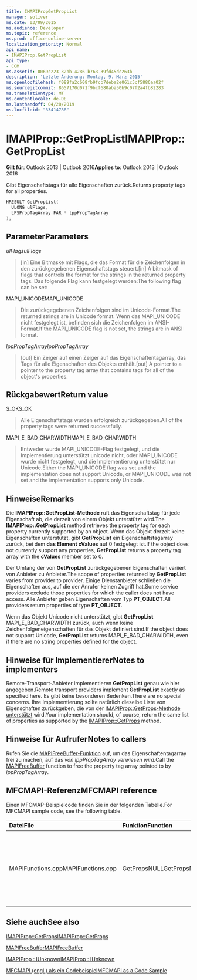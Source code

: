 ```yaml
---
title: IMAPIPropGetPropList
manager: soliver
ms.date: 03/09/2015
ms.audience: Developer
ms.topic: reference
ms.prod: office-online-server
localization_priority: Normal
api_name:
- IMAPIProp.GetPropList
api_type:
- COM
ms.assetid: 0069c223-32bb-4286-b763-39fd45dc263b
description: 'Letzte Änderung: Montag, 9. März 2015'
ms.openlocfilehash: f089fa2c608fb9fcb7deba2e061c5cf5886aa02f
ms.sourcegitcommit: 8657170d071f9bcf680aba50b9c07f2a4fb82283
ms.translationtype: MT
ms.contentlocale: de-DE
ms.lasthandoff: 04/28/2019
ms.locfileid: "33414788"
---
```

# <a name="imapipropgetproplist"></a><span data-ttu-id="ac02e-103">IMAPIProp::GetPropList</span><span class="sxs-lookup"><span data-stu-id="ac02e-103">IMAPIProp::GetPropList</span></span>

  
  
<span data-ttu-id="ac02e-104">**Gilt für**: Outlook 2013 | Outlook 2016</span><span class="sxs-lookup"><span data-stu-id="ac02e-104">**Applies to**: Outlook 2013 | Outlook 2016</span></span> 
  
<span data-ttu-id="ac02e-105">Gibt Eigenschaftstags für alle Eigenschaften zurück.</span><span class="sxs-lookup"><span data-stu-id="ac02e-105">Returns property tags for all properties.</span></span> 
  
```cpp
HRESULT GetPropList(
  ULONG ulFlags,
  LPSPropTagArray FAR * lppPropTagArray
);
```

## <a name="parameters"></a><span data-ttu-id="ac02e-106">Parameter</span><span class="sxs-lookup"><span data-stu-id="ac02e-106">Parameters</span></span>

 <span data-ttu-id="ac02e-107">_ulFlags_</span><span class="sxs-lookup"><span data-stu-id="ac02e-107">_ulFlags_</span></span>
  
> <span data-ttu-id="ac02e-108">[in] Eine Bitmaske mit Flags, die das Format für die Zeichenfolgen in den zurückgegebenen Eigenschaftstags steuert.</span><span class="sxs-lookup"><span data-stu-id="ac02e-108">[in] A bitmask of flags that controls the format for the strings in the returned property tags.</span></span> <span data-ttu-id="ac02e-109">Das folgende Flag kann festgelegt werden:</span><span class="sxs-lookup"><span data-stu-id="ac02e-109">The following flag can be set:</span></span>
    
<span data-ttu-id="ac02e-110">MAPI_UNICODE</span><span class="sxs-lookup"><span data-stu-id="ac02e-110">MAPI_UNICODE</span></span> 
  
> <span data-ttu-id="ac02e-111">Die zurückgegebenen Zeichenfolgen sind im Unicode-Format.</span><span class="sxs-lookup"><span data-stu-id="ac02e-111">The returned strings are in Unicode format.</span></span> <span data-ttu-id="ac02e-112">Wenn das MAPI_UNICODE nicht festgelegt ist, befinden sich die Zeichenfolgen im ANSI-Format.</span><span class="sxs-lookup"><span data-stu-id="ac02e-112">If the MAPI_UNICODE flag is not set, the strings are in ANSI format.</span></span>
    
 <span data-ttu-id="ac02e-113">_lppPropTagArray_</span><span class="sxs-lookup"><span data-stu-id="ac02e-113">_lppPropTagArray_</span></span>
  
> <span data-ttu-id="ac02e-114">[out] Ein Zeiger auf einen Zeiger auf das Eigenschaftentagarray, das Tags für alle Eigenschaften des Objekts enthält.</span><span class="sxs-lookup"><span data-stu-id="ac02e-114">[out] A pointer to a pointer to the property tag array that contains tags for all of the object's properties.</span></span>
    
## <a name="return-value"></a><span data-ttu-id="ac02e-115">Rückgabewert</span><span class="sxs-lookup"><span data-stu-id="ac02e-115">Return value</span></span>

<span data-ttu-id="ac02e-116">S_OK</span><span class="sxs-lookup"><span data-stu-id="ac02e-116">S_OK</span></span> 
  
> <span data-ttu-id="ac02e-117">Alle Eigenschaftstags wurden erfolgreich zurückgegeben.</span><span class="sxs-lookup"><span data-stu-id="ac02e-117">All of the property tags were returned successfully.</span></span>
    
<span data-ttu-id="ac02e-118">MAPI_E_BAD_CHARWIDTH</span><span class="sxs-lookup"><span data-stu-id="ac02e-118">MAPI_E_BAD_CHARWIDTH</span></span> 
  
> <span data-ttu-id="ac02e-119">Entweder wurde MAPI_UNICODE-Flag festgelegt, und die Implementierung unterstützt unicode nicht, oder MAPI_UNICODE wurde nicht festgelegt, und die Implementierung unterstützt nur Unicode.</span><span class="sxs-lookup"><span data-stu-id="ac02e-119">Either the MAPI_UNICODE flag was set and the implementation does not support Unicode, or MAPI_UNICODE was not set and the implementation supports only Unicode.</span></span>
    
## <a name="remarks"></a><span data-ttu-id="ac02e-120">Hinweise</span><span class="sxs-lookup"><span data-stu-id="ac02e-120">Remarks</span></span>

<span data-ttu-id="ac02e-121">Die **IMAPIProp::GetPropList-Methode** ruft das Eigenschaftstag für jede Eigenschaft ab, die derzeit von einem Objekt unterstützt wird.</span><span class="sxs-lookup"><span data-stu-id="ac02e-121">The **IMAPIProp::GetPropList** method retrieves the property tag for each property currently supported by an object.</span></span> <span data-ttu-id="ac02e-122">Wenn das Objekt derzeit keine Eigenschaften unterstützt, gibt **GetPropList** ein Eigenschaftstagarray zurück, bei dem **das Element cValues** auf 0 festgelegt ist.</span><span class="sxs-lookup"><span data-stu-id="ac02e-122">If the object does not currently support any properties, **GetPropList** returns a property tag array with the **cValues** member set to 0.</span></span> 
  
<span data-ttu-id="ac02e-123">Der Umfang der von **GetPropList** zurückgegebenen Eigenschaften variiert von Anbieter zu Anbieter.</span><span class="sxs-lookup"><span data-stu-id="ac02e-123">The scope of properties returned by **GetPropList** varies from provider to provider.</span></span> <span data-ttu-id="ac02e-124">Einige Dienstanbieter schließen die Eigenschaften aus, auf die der Anrufer keinen Zugriff hat.</span><span class="sxs-lookup"><span data-stu-id="ac02e-124">Some service providers exclude those properties for which the caller does not have access.</span></span> <span data-ttu-id="ac02e-125">Alle Anbieter geben Eigenschaften vom Typ **PT_OBJECT**.</span><span class="sxs-lookup"><span data-stu-id="ac02e-125">All providers return properties of type **PT_OBJECT**.</span></span>
  
<span data-ttu-id="ac02e-126">Wenn das Objekt Unicode nicht unterstützt, gibt **GetPropList** MAPI_E_BAD_CHARWIDTH zurück, auch wenn keine Zeichenfolgeneigenschaften für das Objekt definiert sind.</span><span class="sxs-lookup"><span data-stu-id="ac02e-126">If the object does not support Unicode, **GetPropList** returns MAPI_E_BAD_CHARWIDTH, even if there are no string properties defined for the object.</span></span> 
  
## <a name="notes-to-implementers"></a><span data-ttu-id="ac02e-127">Hinweise für Implementierer</span><span class="sxs-lookup"><span data-stu-id="ac02e-127">Notes to implementers</span></span>

<span data-ttu-id="ac02e-128">Remote-Transport-Anbieter implementieren **GetPropList** genau wie hier angegeben.</span><span class="sxs-lookup"><span data-stu-id="ac02e-128">Remote transport providers implement **GetPropList** exactly as specified here.</span></span> <span data-ttu-id="ac02e-129">Es gibt keine besonderen Bedenken.</span><span class="sxs-lookup"><span data-stu-id="ac02e-129">There are no special concerns.</span></span> <span data-ttu-id="ac02e-130">Ihre Implementierung sollte natürlich dieselbe Liste von Eigenschaften zurückgeben, die von der [IMAPIProp::GetProps-Methode unterstützt](imapiprop-getprops.md) wird.</span><span class="sxs-lookup"><span data-stu-id="ac02e-130">Your implementation should, of course, return the same list of properties as supported by the [IMAPIProp::GetProps](imapiprop-getprops.md) method.</span></span> 
  
## <a name="notes-to-callers"></a><span data-ttu-id="ac02e-131">Hinweise für Aufrufer</span><span class="sxs-lookup"><span data-stu-id="ac02e-131">Notes to callers</span></span>

<span data-ttu-id="ac02e-132">Rufen Sie die [MAPIFreeBuffer-Funktion](mapifreebuffer.md) auf, um das Eigenschaftentagarray frei zu machen, auf das _von lppPropTagArray verwiesen wird._</span><span class="sxs-lookup"><span data-stu-id="ac02e-132">Call the [MAPIFreeBuffer](mapifreebuffer.md) function to free the property tag array pointed to by  _lppPropTagArray_.</span></span> 
  
## <a name="mfcmapi-reference"></a><span data-ttu-id="ac02e-133">MFCMAPI-Referenz</span><span class="sxs-lookup"><span data-stu-id="ac02e-133">MFCMAPI reference</span></span>

<span data-ttu-id="ac02e-134">Einen MFCMAP-Beispielcode finden Sie in der folgenden Tabelle.</span><span class="sxs-lookup"><span data-stu-id="ac02e-134">For MFCMAPI sample code, see the following table.</span></span>
  
|<span data-ttu-id="ac02e-135">**Datei**</span><span class="sxs-lookup"><span data-stu-id="ac02e-135">**File**</span></span>|<span data-ttu-id="ac02e-136">**Funktion**</span><span class="sxs-lookup"><span data-stu-id="ac02e-136">**Function**</span></span>|<span data-ttu-id="ac02e-137">**Comment**</span><span class="sxs-lookup"><span data-stu-id="ac02e-137">**Comment**</span></span>|
|:-----|:-----|:-----|
|<span data-ttu-id="ac02e-138">MAPIFunctions.cpp</span><span class="sxs-lookup"><span data-stu-id="ac02e-138">MAPIFunctions.cpp</span></span>  <br/> |<span data-ttu-id="ac02e-139">GetPropsNULL</span><span class="sxs-lookup"><span data-stu-id="ac02e-139">GetPropsNULL</span></span>  <br/> |<span data-ttu-id="ac02e-140">MFCMAPI verwendet die **IMAPIProp::GetPropList-Methode,** um eine Eigenschaftsliste zu erhalten, die an **GetProps übergeben werden soll.**</span><span class="sxs-lookup"><span data-stu-id="ac02e-140">MFCMAPI uses the **IMAPIProp::GetPropList** method to get a property list to pass to **GetProps**.</span></span>  <br/> |
   
## <a name="see-also"></a><span data-ttu-id="ac02e-141">Siehe auch</span><span class="sxs-lookup"><span data-stu-id="ac02e-141">See also</span></span>



[<span data-ttu-id="ac02e-142">IMAPIProp::GetProps</span><span class="sxs-lookup"><span data-stu-id="ac02e-142">IMAPIProp::GetProps</span></span>](imapiprop-getprops.md)
  
[<span data-ttu-id="ac02e-143">MAPIFreeBuffer</span><span class="sxs-lookup"><span data-stu-id="ac02e-143">MAPIFreeBuffer</span></span>](mapifreebuffer.md)
  
[<span data-ttu-id="ac02e-144">IMAPIProp : IUnknown</span><span class="sxs-lookup"><span data-stu-id="ac02e-144">IMAPIProp : IUnknown</span></span>](imapipropiunknown.md)


[<span data-ttu-id="ac02e-145">MFCMAPI (engl.) als ein Codebeispiel</span><span class="sxs-lookup"><span data-stu-id="ac02e-145">MFCMAPI as a Code Sample</span></span>](mfcmapi-as-a-code-sample.md)

